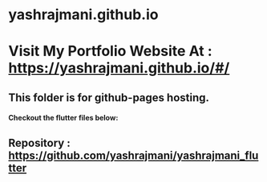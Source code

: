 # yashrajmani.github.io
#  Visit My Portfolio Website At : https://yashrajmani.github.io/#/

## This folder is for github-pages hosting.



#### Checkout the flutter files below:
## Repository : https://github.com/yashrajmani/yashrajmani_flutter
